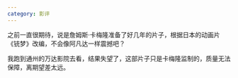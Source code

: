 ```yaml
---
category: 影评
---
```


之前一直很期待，说是詹姆斯·卡梅隆准备了好几年的片子，根据日本的动画片《铳梦》改编，不会像阿凡达一样震撼吧？

我跑到通州的万达影院去看，结果失望了，这部片子只是卡梅隆监制的，质量无法保障，离期望差太远。
